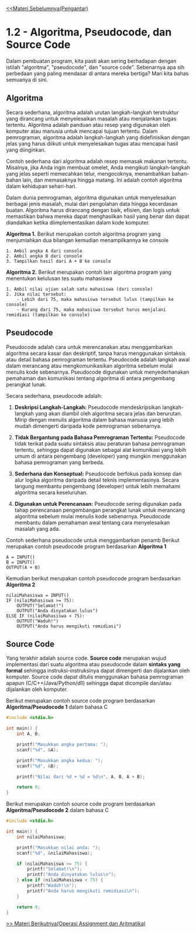
[<<Materi Sebelumnya(Pengantar)](1.1-Pengantar.md)
# 1.2 - Algoritma, Pseudocode, dan Source Code

Dalam pembuatan program, kita pasti akan sering berhadapan dengan istilah "algoritma", "pseudocode", dan "source code". Sebenarnya apa sih perbedaan yang paling mendasar di antara mereka bertiga? Mari kita bahas semuanya di sini.

## Algoritma

Secara sederhana, algoritma adalah urutan langkah-langkah terstruktur yang dirancang untuk menyelesaikan masalah atau menjalankan tugas tertentu. Algoritma adalah panduan atau resep yang digunakan oleh komputer atau manusia untuk mencapai tujuan tertentu. Dalam pemrograman, algoritma adalah langkah-langkah yang didefinisikan dengan jelas yang harus diikuti untuk menyelesaikan tugas atau mencapai hasil yang diinginkan.

Contoh sederhana dari algoritma adalah resep memasak makanan tertentu. Misalnya, jika Anda ingin membuat omelet, Anda mengikuti langkah-langkah yang jelas seperti memecahkan telur, mengocoknya, menambahkan bahan-bahan lain, dan memasaknya hingga matang. Ini adalah contoh algoritma dalam kehidupan sehari-hari.

Dalam dunia pemrograman, algoritma digunakan untuk menyelesaikan berbagai jenis masalah, mulai dari pengolahan data hingga kecerdasan buatan. Algoritma harus dirancang dengan baik, efisien, dan logis untuk memastikan bahwa mereka dapat menghasilkan hasil yang benar dan dapat diandalkan ketika diimplementasikan dalam kode komputer.

**Algoritma 1.** Berikut merupakan contoh algoritma program yang menjumlahkan dua bilangan kemudian menampilkannya ke console
```
1. Ambil angka A dari console
2. Ambil angka B dari console
3. Tampilkan hasil dari A + B ke console
```

**Algoritma 2.** Berikut merupakan contoh lain algoritma program yang menentukan kelulusan tes suatu mahasiswa
```
1. Ambil nilai ujian salah satu mahasiswa (dari console)
2. Jika nilai tersebut:
    - Lebih dari 75, maka mahasiswa tersebut lulus (tampilkan ke console)
    - Kurang dari 75, maka mahasiswa tersebut harus menjalani remidiasi (tampilkan ke console)
```

## Pseudocode

Pseudocode adalah cara untuk merencanakan atau menggambarkan algoritma secara kasar dan deskriptif, tanpa harus menggunakan sintaksis atau detail bahasa pemrograman tertentu. Pseudocode adalah langkah awal dalam merancang atau mengkomunikasikan algoritma sebelum mulai menulis kode sebenarnya. Pseudocode digunakan untuk menyederhanakan pemahaman dan komunikasi tentang algoritma di antara pengembang perangkat lunak.

Secara sederhana, pseudocode adalah:

1. **Deskripsi Langkah-Langkah:** Pseudocode mendeskripsikan langkah-langkah yang akan diambil oleh algoritma secara jelas dan berurutan. Mirip dengan menulis algoritma dalam bahasa manusia yang lebih mudah dimengerti daripada kode pemrograman sebenarnya.

2. **Tidak Bergantung pada Bahasa Pemrograman Tertentu:** Pseudocode tidak terikat pada suatu sintaksis atau peraturan bahasa pemrograman tertentu, sehingga dapat digunakan sebagai alat komunikasi yang lebih umum di antara pengembang (developer) yang mungkin menggunakan bahasa pemrograman yang berbeda.

3. **Sederhana dan Konseptual:** Pseudocode berfokus pada konsep dan alur logika algoritma daripada detail teknis implementasinya. Secara langung membantu pengembang (developer) untuk lebih memahami algoritma secara keseluruhan.

4. **Digunakan untuk Perencanaan:** Pseudocode sering digunakan pada tahap perencanaan pengembangan perangkat lunak untuk merancang algoritma sebelum mulai menulis kode sebenarnya. Pseudocode membantu dalam pemahaman awal tentang cara menyelesaikan masalah yang ada.

Contoh sederhana pseudocode untuk menggambarkan penamb
Berikut merupakan contoh pseudocode program berdasarkan **Algoritma 1**
```
A = INPUT()
B = INPUT()
OUTPUT(A + B)
```

Kemudian berikut merupakan contoh pseudocode program berdasarkan **Algoritma 2**
```
nilaiMahasiswa = INPUT()
IF (nilaiMahasiswa >= 75):
    OUTPUT("Selamat!")
    OUTPUT("Anda dinyatakan lulus")
ELSE IF (nilaiMahasiswa < 75):
    OUTPUT("Waduh!")
    OUTPUT("Anda harus mengikuti remidiasi")
```

## Source Code

Yang terakhir adalah source code. **Source code** merupakan wujud implementasi dari suatu algoritma atau pseudocode dalam **sintaks yang formal** sehingga instruksi-instruksinya dapat dimengerti dan dijalankan oleh komputer. Source code dapat ditulis menggunakan bahasa pemrograman apapun (C/C++/Java/Python/dll) sehingga dapat dicompile dan/atau dijalankan oleh komputer.

Berikut merupakan contoh source code program berdasarkan **Algoritma/Pseudocode 1** dalam bahasa C
```c
#include <stdio.h>

int main() {
    int A, B;

    printf("Masukkan angka pertama: ");
    scanf("%d", &A);

    printf("Masukkan angka kedua: ");
    scanf("%d", &B);

    printf("Nilai dari %d + %d = %d\n", A, B, A + B);

    return 0;
}
```

Berikut merupakan contoh source code program berdasarkan **Algoritma/Pseudocode 2** dalam bahasa C
```c
#include <stdio.h>

int main() {
    int nilaiMahasiswa;

    printf("Masukkan nilai anda: ");
    scanf("%d", &nilaiMahasiswa);

    if (nilaiMahasiswa >= 75) {
        printf("Selamat!\n");
        printf("Anda dinyatakan lulus\n");
    } else if (nilaiMahasiswa < 75) {
        printf("Waduh!\n");
        printf("Anda harus mengikuti remidiasi\n");
    }

    return 0;
}
```
[>> Materi Berikutnya(Operasi Assignment dan Aritmatika)](3-OperasiAssignmentdanAritmatika.md)
